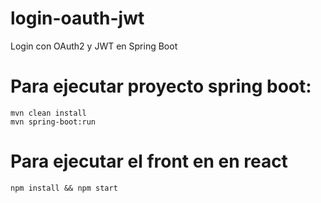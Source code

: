 # login-oauth-jwt
Login con OAuth2 y JWT en Spring Boot

# Para ejecutar proyecto spring boot:
    mvn clean install
    mvn spring-boot:run
# Para ejecutar el front en en react
    npm install && npm start
